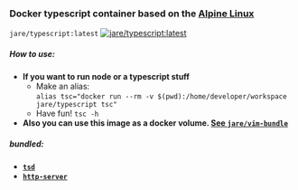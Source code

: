 ### Docker typescript container based on the [Alpine Linux](alpinelinux.org) 

`jare/typescript:latest`   [![jare/typescript:latest](https://badge.imagelayers.io/jare/typescript:latest.svg)](https://imagelayers.io/?images=jare/typescript:latest 'jare/typescript:latest') 

##### **How to use:**
  - **If you want to run node or a typescript stuff**
    - Make an alias:  
     `alias tsc="docker run --rm -v $(pwd):/home/developer/workspace jare/typescript tsc"`
    - Have fun!  `tsc -h`
  - **Also you can use this image as a docker volume. [See `jare/vim-bundle`](https://registry.hub.docker.com/u/jare/vim-bundle/)**

##### **bundled:**
  - **[`tsd`](https://www.npmjs.com/package/tsd)** 
  - **[`http-server`](https://www.npmjs.com/package/http-server)** 
